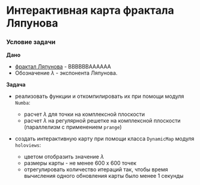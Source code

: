# Интерактивная карта фрактала Ляпунова

### Условие задачи

**Дано**

- [фрактал Ляпунова](https://ru.wikipedia.org/wiki/Фрактал_Ляпунова) - BBBBBBAAAAAA
- Обозначение $\lambda$ - экспонента Ляпунова.

**Задача**

- реализовать функции и откомпилировать их при помощи модуля `Numba`:
   - расчет $\lambda$ для точки на комплексной плоскости
   - расчет $\lambda$ на регулярной решетке на комплексной плоскости (параллелизм с применением `prange`)

- создать интерактивную карту при помощи класса `DynamicMap` модуля `holoviews`:
   - цветом отобразить значение $\lambda$
   - размеры карты - не менее 600 х 600 точек
   - отрегулировать количество итераций так, чтобы время вычисления одного обновления карты было менее 1 секунды

